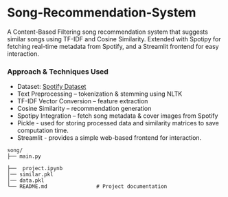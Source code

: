 # Song-Recommendation-System

A Content-Based Filtering song recommendation system that suggests similar songs using TF-IDF and Cosine Similarity. Extended with Spotipy for fetching real-time metadata from Spotify, and a Streamlit frontend for easy interaction.

### Approach & Techniques Used
- Dataset: [Spotify Dataset](https://drive.google.com/uc?id=1YA5XPVjTS-MEYKa71vu7qI9f6gYpD0rv)
- Text Preprocessing – tokenization & stemming using NLTK
- TF-IDF Vector Conversion – feature extraction
- Cosine Similarity – recommendation generation
- Spotipy Integration – fetch song metadata & cover images from Spotify
- Pickle - used for storing processed data and similarity matrices to save computation time.
- Streamlit - provides a simple web-based frontend for interaction.
  
```plaintext
song/
├── main.py
  
├──  project.ipynb
│── similar.pkl
│── data.pkl 
└── README.md                # Project documentation
```
